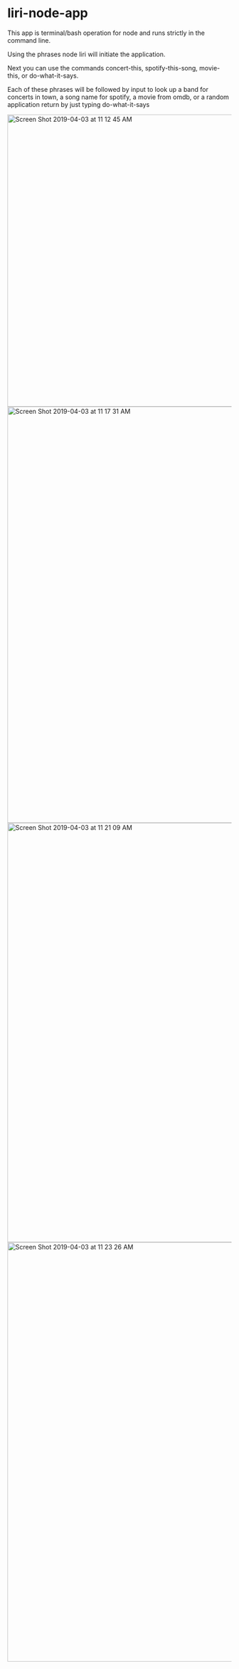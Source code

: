 # liri-node-app

This app is terminal/bash operation for node and runs strictly in the command line.

Using the phrases node liri will initiate the application.

Next you can use the commands concert-this, spotify-this-song, movie-this, or do-what-it-says.

Each of these phrases will be followed by input to look up a band for concerts in town, a song name for spotify, a movie from omdb, or a random 
application return by just typing do-what-it-says


<img width="656" alt="Screen Shot 2019-04-03 at 11 12 45 AM" src="https://user-images.githubusercontent.com/31428973/55490241-70dd0600-5601-11e9-8d9a-2733639eee62.png">


<img width="935" alt="Screen Shot 2019-04-03 at 11 17 31 AM" src="https://user-images.githubusercontent.com/31428973/55490811-61aa8800-5602-11e9-9efc-c614328ed532.png">

<img width="942" alt="Screen Shot 2019-04-03 at 11 21 09 AM" src="https://user-images.githubusercontent.com/31428973/55490955-a33b3300-5602-11e9-8365-fad81f6a3b47.png">

<img width="942" alt="Screen Shot 2019-04-03 at 11 23 26 AM" src="https://user-images.githubusercontent.com/31428973/55491138-f44b2700-5602-11e9-9dfe-50c634c43db4.png">


